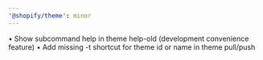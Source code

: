 ```yaml
---
'@shopify/theme': minor
---
```


• Show subcommand help in theme help-old (development convenience feature)
• Add missing -t shortcut for theme id or name in theme pull/push
